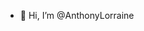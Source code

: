 - 👋 Hi, I’m @AnthonyLorraine
<!---
AnthonyLorraine/AnthonyLorraine is a ✨ special ✨ repository because its `README.md` (this file) appears on your GitHub profile.
You can click the Preview link to take a look at your changes.
--->
